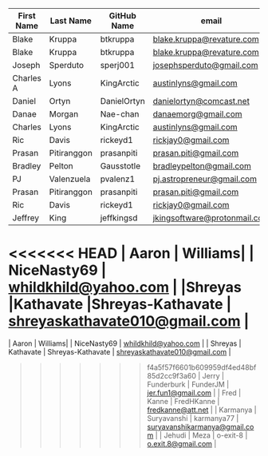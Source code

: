 | First Name    | Last Name     | GitHub Name  | email                     |
| ------------- | ------------- | -----        | ----                      |
| Blake         | Kruppa        | btkruppa     | blake.kruppa@revature.com |
| Blake         | Kruppa        | btkruppa     | blake.kruppa@revature.com |
| Joseph        | Sperduto      | sperj001     | josephsperduto@gmail.com  |
| Charles A     | Lyons         | KingArctic   | austinlyns@gmail.com      |
| Daniel        | Ortyn         | DanielOrtyn  | danielortyn@comcast.net   |
| Danae         | Morgan        | Nae-chan     | danaemorg@gmail.com       |
| Charles       | Lyons         | KingArctic   | austinlyns@gmail.com      |
| Ric           | Davis         | rickeyd1     | rickjay0@gmail.com        |
| Prasan        | Pitiranggon   | prasanpiti   | prasan.piti@gmail.com     |
| Bradley       | Pelton        | Gausstotle   | bradleypelton@gmail.com   |
| PJ            | Valenzuela    | pvalenz1     | pj.astropreneur@gmail.com |
| Prasan        | Pitiranggon   | prasanpiti   | prasan.piti@gmail.com     |
| Ric           | Davis         | rickeyd1     | rickjay0@gmail.com        |
| Jeffrey       | King          | jeffkingsd   | jkingsoftware@protonmail.com |
<<<<<<< HEAD
| Aaron         | Williams|     | NiceNasty69  | whildkhild@yahoo.com      |
|Shreyas        |Kathavate      |Shreyas-Kathavate | shreyaskathavate010@gmail.com |
=======
| Aaron         | Williams|     | NiceNasty69   | whildkhild@yahoo.com      |
| Shreyas       | Kathavate     | Shreyas-Kathavate | shreyaskathavate010@gmail.com |
>>>>>>> f4a5f57f6601b609959df4ed48bf85d2cc9f3a60
| Jerry         | Funderburk    | FunderJM     | jer.fun1@gmail.com        |
| Fred          | Kanne         | FredHKanne   | fredkanne@att.net         |
| Karmanya      | Suryavanshi   | karmanya77   | suryavanshikarmanya@gmail.com   | 
| Jehudi	| Meza		| o-exit-8     | o.exit.8@gmail.com	   |
